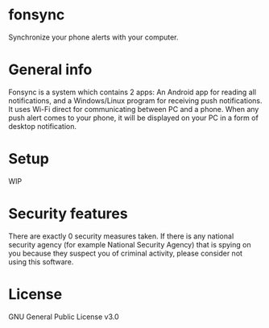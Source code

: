 # fonsync
Synchronize your phone alerts with your computer.

# General info
Fonsync is a system which contains 2 apps: An Android app for reading all notifications, and a Windows/Linux program for receiving push notifications. It uses Wi-Fi direct for communicating between PC and a phone. When any push alert comes to your phone, it will be displayed on your PC in a form of desktop notification.

# Setup
WIP

# Security features
There are exactly 0 security measures taken. If there is any national security agency (for example National Security Agency) that is spying on you because they suspect you of criminal activity, please consider not using this software.

# License
GNU General Public License v3.0
